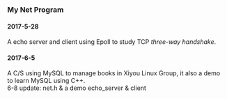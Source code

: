 ### My Net Program

#### 2017-5-28
A echo server and client using Epoll to study TCP *three-way handshake*.
#### 2017-6-5
A C/S using MySQL to manage books in Xiyou Linux Group, it also a demo to learn MySQL using C++.  
6-8 update: net.h & a demo echo_server & client  
